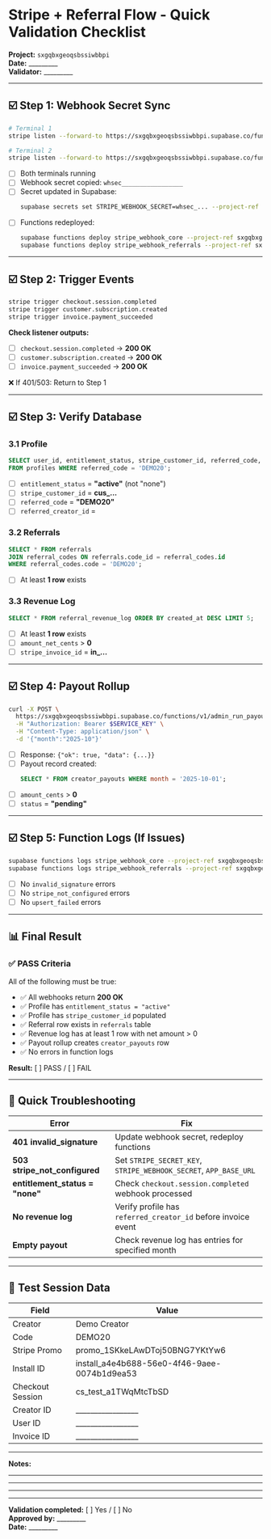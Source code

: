 # Stripe + Referral Flow - Quick Validation Checklist

**Project:** `sxgqbxgeoqsbssiwbbpi`  
**Date:** _________  
**Validator:** _________

---

## ☑️ Step 1: Webhook Secret Sync

```bash
# Terminal 1
stripe listen --forward-to https://sxgqbxgeoqsbssiwbbpi.supabase.co/functions/v1/stripe_webhook_core

# Terminal 2
stripe listen --forward-to https://sxgqbxgeoqsbssiwbbpi.supabase.co/functions/v1/stripe_webhook_referrals
```

- [ ] Both terminals running
- [ ] Webhook secret copied: `whsec_________________`
- [ ] Secret updated in Supabase:
  ```bash
  supabase secrets set STRIPE_WEBHOOK_SECRET=whsec_... --project-ref sxgqbxgeoqsbssiwbbpi
  ```
- [ ] Functions redeployed:
  ```bash
  supabase functions deploy stripe_webhook_core --project-ref sxgqbxgeoqsbssiwbbpi --no-verify-jwt
  supabase functions deploy stripe_webhook_referrals --project-ref sxgqbxgeoqsbssiwbbpi --no-verify-jwt
  ```

---

## ☑️ Step 2: Trigger Events

```bash
stripe trigger checkout.session.completed
stripe trigger customer.subscription.created
stripe trigger invoice.payment_succeeded
```

**Check listener outputs:**
- [ ] `checkout.session.completed` → **200 OK**
- [ ] `customer.subscription.created` → **200 OK**
- [ ] `invoice.payment_succeeded` → **200 OK**

❌ If 401/503: Return to Step 1

---

## ☑️ Step 3: Verify Database

### 3.1 Profile
```sql
SELECT user_id, entitlement_status, stripe_customer_id, referred_code, referred_creator_id
FROM profiles WHERE referred_code = 'DEMO20';
```

- [ ] `entitlement_status` = **"active"** (not "none")
- [ ] `stripe_customer_id` = **cus_...**
- [ ] `referred_code` = **"DEMO20"**
- [ ] `referred_creator_id` = **<UUID>**

### 3.2 Referrals
```sql
SELECT * FROM referrals 
JOIN referral_codes ON referrals.code_id = referral_codes.id
WHERE referral_codes.code = 'DEMO20';
```

- [ ] At least **1 row** exists

### 3.3 Revenue Log
```sql
SELECT * FROM referral_revenue_log ORDER BY created_at DESC LIMIT 5;
```

- [ ] At least **1 row** exists
- [ ] `amount_net_cents` > **0**
- [ ] `stripe_invoice_id` = **in_...**

---

## ☑️ Step 4: Payout Rollup

```bash
curl -X POST \
  https://sxgqbxgeoqsbssiwbbpi.supabase.co/functions/v1/admin_run_payout_rollup \
  -H "Authorization: Bearer $SERVICE_KEY" \
  -H "Content-Type: application/json" \
  -d '{"month":"2025-10"}'
```

- [ ] Response: `{"ok": true, "data": {...}}`
- [ ] Payout record created:
  ```sql
  SELECT * FROM creator_payouts WHERE month = '2025-10-01';
  ```
- [ ] `amount_cents` > **0**
- [ ] `status` = **"pending"**

---

## ☑️ Step 5: Function Logs (If Issues)

```bash
supabase functions logs stripe_webhook_core --project-ref sxgqbxgeoqsbssiwbbpi --last=50
supabase functions logs stripe_webhook_referrals --project-ref sxgqbxgeoqsbssiwbbpi --last=50
```

- [ ] No `invalid_signature` errors
- [ ] No `stripe_not_configured` errors
- [ ] No `upsert_failed` errors

---

## 📊 Final Result

### ✅ PASS Criteria
All of the following must be true:
- ✅ All webhooks return **200 OK**
- ✅ Profile has `entitlement_status = "active"`
- ✅ Profile has `stripe_customer_id` populated
- ✅ Referral row exists in `referrals` table
- ✅ Revenue log has at least 1 row with net amount > 0
- ✅ Payout rollup creates `creator_payouts` row
- ✅ No errors in function logs

**Result:** [ ] PASS  /  [ ] FAIL

---

## 🔧 Quick Troubleshooting

| Error | Fix |
|-------|-----|
| **401 invalid_signature** | Update webhook secret, redeploy functions |
| **503 stripe_not_configured** | Set `STRIPE_SECRET_KEY`, `STRIPE_WEBHOOK_SECRET`, `APP_BASE_URL` |
| **entitlement_status = "none"** | Check `checkout.session.completed` webhook processed |
| **No revenue log** | Verify profile has `referred_creator_id` before invoice event |
| **Empty payout** | Check revenue log has entries for specified month |

---

## 📝 Test Session Data

| Field | Value |
|-------|-------|
| Creator | Demo Creator |
| Code | DEMO20 |
| Stripe Promo | promo_1SKkeLAwDToj50BNG7YKtYw6 |
| Install ID | install_a4e4b688-56e0-4f46-9aee-0074b1d9ea53 |
| Checkout Session | cs_test_a1TWqMtcTbSD |
| Creator ID | _________________ |
| User ID | _________________ |
| Invoice ID | _________________ |

---

**Notes:**

_____________________________________________________________

_____________________________________________________________

_____________________________________________________________

---

**Validation completed:** [ ] Yes  /  [ ] No  
**Approved by:** _________  
**Date:** _________
